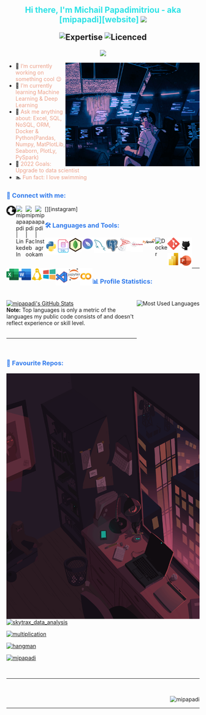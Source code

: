 <h2 align="center">
<span style="color:#2de2e6">
Hi there, I'm Michail Papadimitriou - aka [mipapadi][website] <img src="https://media.giphy.com/media/hvRJCLFzcasrR4ia7z/giphy.gif" width="25px">
</span>

![Expertise](https://img.shields.io/badge/Field-Exp-yellowgreen)
![Licenced](https://img.shields.io/badge/Licence-UTH-critical)
</h2>

<p align="center">
  <a href="https://github.com/DenverCoder1/readme-typing-svg"><img src="https://readme-typing-svg.herokuapp.com/?lines=A+passionate+Data+Analyst;Searching+for:;Job+opportunities+and+exciting+projects+!!;Always%20learning%20new%20things%20🤖&font=Neonderthaw%20Code&center=true&width=440&height=45&color=2de2e6&vCenter=true&size=17"></a>
</p>

  <img align="right" alt="GIF" src="https://raw.githubusercontent.com/mipapadi/mipapadi/master/U%20T%20O%20P%20I%20A.gif" width="350" height="270" />


- 🔭 <span style="color:#ECA089">I’m currently working on something cool 😉</span>  
- 📖 <span style="color:#ECA089">I’m currently learning Machine Learning & Deep Learning</span>  
- 💬 <span style="color:#ECA089">Ask me anything about: Excel, SQL, NoSQL, ORM, Docker & Python(Pandas, Numpy, MatPlotLib, Seaborn, PlotLy, PySpark)</span>  
- 🎯 <span style="color:#ECA089">2022 Goals: Upgrade to data scientist</span>  
- 🏊 <span style="color:#ECA089">Fun fact: I love swimming</span> 

<h3 align="left">  
<span style="color:#317bec">
 <b>🔗 Connect with me:</b>
</span>
</h3>


<img align="left" alt="mipapapdi.com" width="25px" src="https://raw.githubusercontent.com/iconic/open-iconic/master/svg/globe.svg" />
<img align="left" alt="mipapapdi | LinkedIn" width="25px" src="https://cdn.jsdelivr.net/npm/simple-icons@v3/icons/linkedin.svg" />
<img align="left" alt="mipapapdi | Facebook" width="25px" src="https://cdn.jsdelivr.net/npm/simple-icons@v3/icons/facebook.svg" />
[<img align="left" alt="mipapapdi | Instagram" width="25px" src="https://cdn.jsdelivr.net/npm/simple-icons@v3/icons/instagram.svg" />][instagram]

<br>

<h3 align="left">  
<span style="color:#317bec">
 <b>🛠️ Languages and Tools:</b>
</span>
</h3>

[<img align="left" alt="Python" width="32px" src="https://raw.githubusercontent.com/mipapadi/mipapadi/master/Icons/Python.png" />](https://raw.githubusercontent.com/mipapadi/mipapadi/master/Icons/Python.png "Ptyhon")
[<img align="left" alt="SQL" width="32px" src="https://raw.githubusercontent.com/mipapadi/mipapadi/master/Icons/SQL.png" />](https://raw.githubusercontent.com/mipapadi/mipapadi/master/Icons/SQL.png "SQL")
[<img align="left" alt="MongoDB" width="32px" src="https://raw.githubusercontent.com/mipapadi/mipapadi/master/Icons/MongoDB.png" />](https://raw.githubusercontent.com/mipapadi/mipapadi/master/Icons/MongoDB.png "MongoDB")
[<img align="left" alt="SQLite" width="32px" src="https://raw.githubusercontent.com/mipapadi/mipapadi/master/Icons/SQLite.png" />](https://raw.githubusercontent.com/mipapadi/mipapadi/master/Icons/SQLite.png "SQLite")
[<img align="left" alt="MySQL" width="32px" src="https://raw.githubusercontent.com/mipapadi/mipapadi/master/Icons/MySQL.png" />](https://raw.githubusercontent.com/mipapadi/mipapadi/master/Icons/MySQL.png "MySQL")
[<img align="left" alt="PostgreSQL" width="32px" src="https://raw.githubusercontent.com/mipapadi/mipapadi/master/Icons/PostgreSQL.png" />](https://raw.githubusercontent.com/mipapadi/mipapadi/master/Icons/PostgreSQL.png "PostgreSQL")
[<img align="left" alt="MS SQL Server" width="32px" src="https://raw.githubusercontent.com/mipapadi/mipapadi/master/Icons/MS%20SQL%20Server.png" />](raw.githubusercontent.com/mipapadi/mipapadi/master/Icons/MS%20SQL%20Server.png "MS SQL Server")
[<img align="left" alt="SQLAlchemy" width="32px" src="https://raw.githubusercontent.com/mipapadi/mipapadi/master/Icons/SQLAlchemy.png" />](https://raw.githubusercontent.com/mipapadi/mipapadi/master/Icons/SQLAlchemy.png "SQLAlchemy")
[<img align="left" alt="PySpark" width="32px" src="https://raw.githubusercontent.com/mipapadi/mipapadi/master/Icons/PySpark.png" />](https://raw.githubusercontent.com/mipapadi/mipapadi/master/Icons/PySpark.png "PySpark")
[<img align="left" alt="Docker" width="32px" src="https://raw.githubusercontent.com/mipapadi/mipapadi/master/Icons/Docker.png" />](https://raw.githubusercontent.com/mipapadi/mipapadi/master/Icons/Docker.png "Docker")
[<img align="left" alt="Git" width="32px" src="https://raw.githubusercontent.com/mipapadi/mipapadi/master/Icons/Git.png" />](https://raw.githubusercontent.com/mipapadi/mipapadi/master/Icons/Git.png "Git")
[<img align="left" alt="GitHub" width="32px" src="https://raw.githubusercontent.com/mipapadi/mipapadi/master/Icons/GitHub.png">](https://raw.githubusercontent.com/mipapadi/mipapadi/master/Icons/GitHub.png "GitHub")
[<img align="left" alt="Power BI" width="32px" src="https://raw.githubusercontent.com/mipapadi/mipapadi/master/Icons/Power%20BI.png" />](://raw.githubusercontent.com/mipapadi/mipapadi/master/Icons/Power%20BI.png "Power BI")
[<img align="left" alt="PowerPoint" width="32px" src="https://raw.githubusercontent.com/mipapadi/mipapadi/master/Icons/PowerPoint.png" />](https://raw.githubusercontent.com/mipapadi/mipapadi/master/Icons/PowerPoint.png "PowerPoint")
[<img align="left" alt="Excel" width="32px" src="https://raw.githubusercontent.com/mipapadi/mipapadi/master/Icons/Excel.png" />](https://raw.githubusercontent.com/mipapadi/mipapadi/master/Icons/Excel.png "Excel")
[<img align="left" alt="Word" width="32px" src="https://raw.githubusercontent.com/mipapadi/mipapadi/master/Icons/Word.png" />](https://raw.githubusercontent.com/mipapadi/mipapadi/master/Icons/Word.png "Word")  <br><br>
[<img align="left" alt="Linux" width="32px" src="https://raw.githubusercontent.com/mipapadi/mipapadi/master/Icons/Linux.png" />](https://raw.githubusercontent.com/mipapadi/mipapadi/master/Icons/Linux.png "Linux")
[<img align="left" alt="Windows" width="32px" src="https://raw.githubusercontent.com/mipapadi/mipapadi/master/Icons/Windows.png" />](https://raw.githubusercontent.com/mipapadi/mipapadi/master/Icons/Windows.png "Windows")
[<img align="left" alt="VSCode" width="32px" src="https://raw.githubusercontent.com/mipapadi/mipapadi/master/Icons/VSCode.png" />](https://raw.githubusercontent.com/mipapadi/mipapadi/master/Icons/VSCode.png "VSCode")
[<img align="left" alt="Jupyter" width="32px" src="https://raw.githubusercontent.com/mipapadi/mipapadi/master/Icons/Jupyter.png" />](https://raw.githubusercontent.com/mipapadi/mipapadi/master/Icons/Jupyter.png "Jupyter")
[<img align="left" alt="Colab" width="32px" src="https://raw.githubusercontent.com/mipapadi/mipapadi/master/Icons/Colab.png" />](https://raw.githubusercontent.com/mipapadi/mipapadi/master/Icons/Colab.png "Colab")

<br>

---


<h3 align="left">  
<span style="color:#317bec">
 <b>📊 Profile Statistics:</b>
</span>
</h3>
  
<br/>
<a href="https://github.com/mipapadi?tab=repositories"><img alt="mipapadi's GitHub Stats" src="https://github-readme-stats.vercel.app/api/?username=mipapadi&show_icons=true&count_private=true&hide=contribs&hide_border=true&theme=synthwave" height="170px"/></a>
<a href="https://github.com/mipapadi?tab=repositories"><img align="right" alt="Most Used Languages" src="https://github-readme-stats.vercel.app/api/top-langs/?username=mipapadi&langs_count=8&hide_border=true&theme=omni" height="170px"/></a>
<br/>
<b>Note:</b> Top languages is only a metric of the languages my public code consists of and doesn't reflect experience or skill level.

<br>
<br>

---

<br>

<h3 align="left">  
<span style="color:#317bec">
 <b>💜 Favourite Repos:</b>
</span>
</h3>


   <img align="right" alt="GIF" src="https://raw.githubusercontent.com/mipapadi/mipapadi/master/E%20S%20C%20A%20P%20E.gif" width="510" height="640" />

<p align="left">
  <a href="https://github.com/mipapadi/skytrax_data_analysis"><img alt="skytrax_data_analysis" src="https://denvercoder1-github-readme-stats.vercel.app/api/pin/?username=mipapadi&repo=skytrax_data_analysis&theme=react&bg_color=1F222E&title_color=ECA089&icon_color=F85D7F&hide_border=true&show_icons=false"  width="300"></a>
  
  <a href="https://github.com/mipapadi/multiplication"><img alt="multiplication" src="https://denvercoder1-github-readme-stats.vercel.app/api/pin/?username=mipapadi&repo=multiplication&theme=react&bg_color=1F222E&title_color=ECA089&icon_color=F85D7F&hide_border=true&show_icons=false"  width="300"></a>
  
  <a href="https://github.com/mipapadi/hangman"><img alt="hangman" src="https://denvercoder1-github-readme-stats.vercel.app/api/pin/?username=mipapadi&repo=hangman&theme=react&bg_color=1F222E&title_color=ECA089&icon_color=F85D7F&hide_border=true&show_icons=false"  width="300"></a>
  
  <a href="https://github.com/mipapadi/mipapadi"><img alt="mipapadi" src="https://denvercoder1-github-readme-stats.vercel.app/api/pin/?username=mipapadi&repo=mipapadi&theme=react&bg_color=1F222E&title_color=ECA089&icon_color=F85D7F&hide_border=true&show_icons=false"  width="300"></a>
</p>


<br>

---

<br>


<p align="right"> <img alt="mipapadi" src="https://quotes-github-readme.vercel.app/api?type=horizontal&theme=radical" />

<br>


---

[instagram]: https://www.instagram.com/mipapadi/?hl=en